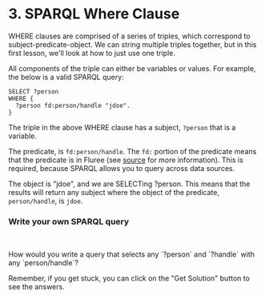 # 3. SPARQL Where Clause

WHERE clauses are comprised of a series of triples, which correspond to subject-predicate-object. We can string multiple triples together, but in this first lesson, we'll look at how to just use one triple.

All components of the triple can either be variables or values. For example, the below is a valid SPARQL query:

```sparql
SELECT ?person
WHERE {
  ?person fd:person/handle "jdoe".
}
```

The triple in the above WHERE clause has a subject, `?person` that is a variable.

The predicate, is `fd:person/handle`. The `fd:` portion of the predicate means that the predicate is in Fluree (see <a href="/docs/query/sparql#sources" target="_blank">source</a> for more information). This is required, because SPARQL allows you to query across data sources.

The object is "jdoe", and we are SELECTing ?person. This means that the results will return any subject where the object of the predicate, `person/handle`, is `jdoe`.

<div class="challenge">
<h3>Write your own SPARQL query</h3>
<br/>
<p>How would you write a query that selects any `?person` and `?handle` with any `person/handle`?</p>
<p>Remember, if you get stuck, you can click on the "Get Solution" button to see the answers.</p>
</div>
<br/>
<br/>
